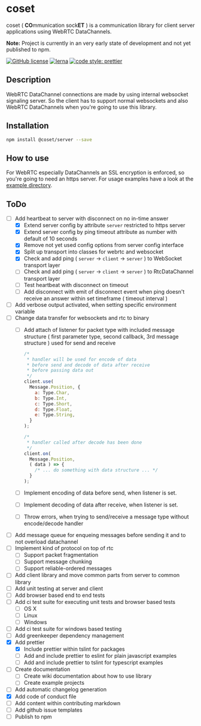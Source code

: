 # coset

coset ( **CO**mmunication sock**ET** ) is a communication library for client server applications using WebRTC DataChannels.

**Note:** Project is currently in an very early state of development and not yet published to npm.

[![GitHub license](https://img.shields.io/badge/license-MIT-green.svg)](https://github.com/Dreaded-Gnu/coset/blob/master/LICENSE.md)
[![lerna](https://img.shields.io/badge/maintained%20with-lerna-cc00ff.svg)](https://lernajs.io/)
[![code style: prettier](https://img.shields.io/badge/code_style-prettier-ff69b4.svg?style=flat-square)](https://github.com/prettier/prettier)

## Description

WebRTC DataChannel connections are made by using internal websocket signaling server. So the client has to support normal websockets and also WebRTC DataChannels when you're going to use this library.

## Installation

```bash
npm install @coset/server --save
```

## How to use

For WebRTC especially DataChannels an SSL encryption is enforced, so you're going to need an https server. For usage examples have a look at the [example directory](example/).

## ToDo

- [ ] Add heartbeat to server with disconnect on no in-time answer
  - [x] Extend server config by attribute `server` restricted to https server
  - [x] Extend server config by ping timeout attribute as number with default of 10 seconds
  - [x] Remove not yet used config options from server config interface
  - [x] Split up transport into classes for webrtc and websocket
  - [x] Check and add ping ( `server` -> `client` -> `server` ) to WebSocket transport layer
  - [ ] Check and add ping ( `server` -> `client` -> `server` ) to RtcDataChannel transport layer
  - [ ] Test heartbeat with disconnect on timeout
  - [ ] Add disconnect with emit of disconnect event when ping doesn't receive an answer within set timeframe ( timeout interval )
- [ ] Add verbose output activated, when setting specific environment variable
- [ ] Change data transfer for websockets and rtc to binary
  - [ ] Add attach of listener for packet type with included message structure ( first parameter type, second callback, 3rd message structure ) used for send and receive

    ```js
    /*
     * handler will be used for encode of data
     * before send and decode of data after receive
     * before passing data out
     */
    client.use(
      Message.Position, {
        a: Type.Char,
        b: Type.Int,
        c: Type.Short,
        d: Type.Float,
        e: Type.String,
      }
    );

    /*
     * handler called after decode has been done
     */
    client.on(
      Message.Position,
      ( data ) => {
        /* ... do something with data structure ... */
      }
    );
    ```

  - [ ] Implement encoding of data before send, when listener is set.
  - [ ] Implement decoding of data after receive, when listener is set.
  - [ ] Throw errors, when trying to send/receive a message type without encode/decode handler
- [ ] Add message queue for enqueing messages before sending it and to not overload datachannel
- [ ] Implement kind of protocol on top of rtc
  - [ ] Support packet fragmentation
  - [ ] Support message chunking
  - [ ] Support reliable-ordered messages
- [ ] Add client library and move common parts from server to common library
- [ ] Add unit testing at server and client
- [ ] Add browser based end to end tests
- [ ] Add ci test suite for executing unit tests and browser based tests
  - [ ] OS X
  - [ ] Linux
  - [ ] Windows
- [ ] Add ci test suite for windows based testing
- [ ] Add greenkeeper dependency management
- [x] Add prettier
  - [x] Include prettier within tslint for packages
  - [ ] Add and include prettier to eslint for plain javascript examples
  - [ ] Add and include prettier to tslint for typescript examples
- [ ] Create documentation
  - [ ] Create wiki documentation about how to use library
  - [ ] Create example projects
- [ ] Add automatic changelog generation
- [x] Add code of conduct file
- [ ] Add content within contributing markdown
- [ ] Add github issue templates
- [ ] Publish to npm
